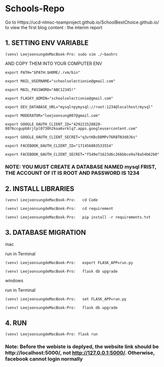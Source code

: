 # Schools-Repo

Go to  Https://ucd-nlmsc-teamproject.github.io/SchoolBestChoice.github.io/
to view the first blog content : the interim report

## 1. SETTING ENV VARIABLE

`(venv) LeejoonsungdeMacBook-Pro: sudo vim ./~bashrc`

AND COPY THEM INTO YOUR COMPUTER ENV

`export PATH="$PATH:$HOME/.rvm/bin"`

`export MAIL_USERNAME="schoolselectionie@gmail.com"`

`export MAIL_PASSWORD="ABC12345!"`

`export FLASKY_ADMIN="schoolselectionie@gmail.com"`

`export DEV_DATABASE_URL="mysql+pymysql://root:1234@localhost/mysql"`

`export MODERATOR="leejoonsung007@gmail.com"`

`export GOOGLE_OAUTH_CLIENT_ID="429221528820-0876ccgupb8rjtpl0730h2koa6vrklq7.apps.googleusercontent.com"`

`export GOOGLE_OAUTH_CLIENT_SECRET="q3vtKBcD8MPvT6R8TN3d0J6s"`

`export FACEBOOK_OAUTH_CLIENT_ID="171456803533554"`

`export FACEBOOK_OAUTH_CLIENT_SECRET="f549e71623d6c266bbce9a78a54b62b0"`

### NOTE: YOU MUST CREATE A DATABASE NAMED mysql FRIST, THE ACCOUNT OF IT IS ROOT AND PASSWORD IS 1234

## 2. INSTALL LIBRARIES

`(venv) LeejoonsungdeMacBook-Pro:   cd Code`

`(venv) LeejoonsungdeMacBook-Pro:   cd requirement`

`(venv) LeejoonsungdeMacBook-Pro:   pip install -r requirements.txt`


## 3. DATABASE MIGRATION

mac

run in Terminal

`(venv) LeejoonsungdeMacBook-Pro:   export FLASK_APP=run.py`

`(venv) LeejoonsungdeMacBook-Pro:   flask db upgrade`



windows

run in Terminal

`(venv) LeejoonsungdeMacBook-Pro:   set FLASK_APP=run.py`

`(venv) LeejoonsungdeMacBook-Pro:   flask db upgrade`

## 4. RUN

`(venv) LeejoonsungdeMacBook-Pro: flask run`

### Note: Before the webiste is deplyed, the website link should be http://localhost:5000/, not http://127.0.0.1:5000/. Otherwise, facebook cannot login normally 

